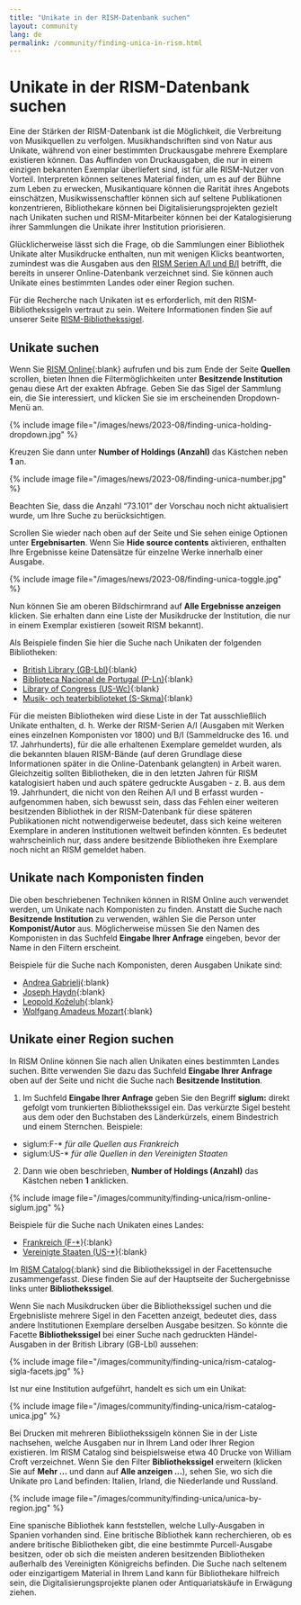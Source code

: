 ```yaml
---
title: "Unikate in der RISM-Datenbank suchen"
layout: community
lang: de
permalink: /community/finding-unica-in-rism.html
---
```


# Unikate in der RISM-Datenbank suchen   

Eine der Stärken der RISM-Datenbank ist die Möglichkeit, die Verbreitung von Musikquellen zu verfolgen. Musikhandschriften sind von Natur aus Unikate, während von einer bestimmten Druckausgabe mehrere Exemplare existieren können. Das Auffinden von Druckausgaben, die nur in einem einzigen bekannten Exemplar überliefert sind, ist für alle RISM-Nutzer von Vorteil. Interpreten können seltenes Material finden, um es auf der Bühne zum Leben zu erwecken, Musikantiquare können die Rarität ihres Angebots einschätzen, Musikwissenschaftler können sich auf seltene Publikationen konzentrieren, Bibliothekare können bei Digitalisierungsprojekten gezielt nach Unikaten suchen und RISM-Mitarbeiter können bei der Katalogisierung ihrer Sammlungen die Unikate ihrer Institution priorisieren.  

Glücklicherweise lässt sich die Frage, ob die Sammlungen einer Bibliothek Unikate alter Musikdrucke enthalten, nun mit wenigen Klicks beantworten, zumindest was die Ausgaben aus den [RISM Serien A/I und B/I](/publications.html#series-a-inventories-of-musical-sources) betrifft, die bereits in unserer Online-Datenbank verzeichnet sind. Sie können auch Unikate eines bestimmten Landes oder einer Region suchen.

Für die Recherche nach Unikaten ist es erforderlich, mit den RISM-Bibliothekssigeln vertraut zu sein. Weitere Informationen finden Sie auf unserer Seite [RISM-Bibliothekssigel](/community/sigla/about.html).

## Unikate suchen

Wenn Sie [RISM Online](https://rism.online/?mode=sources){:blank} aufrufen und bis zum Ende der Seite **Quellen** scrollen, bieten Ihnen die Filtermöglichkeiten unter **Besitzende Institution** genau diese Art der exakten Abfrage. Geben Sie das Sigel der Sammlung ein, die Sie interessiert, und klicken Sie sie im erscheinenden Dropdown-Menü an.  

{% include image file="/images/news/2023-08/finding-unica-holding-dropdown.jpg" %}  

Kreuzen Sie dann unter **Number of Holdings (Anzahl)** das Kästchen neben **1** an.   

{% include image file="/images/news/2023-08/finding-unica-number.jpg" %}  

Beachten Sie, dass die Anzahl “73.101” der Vorschau noch nicht aktualisiert wurde, um Ihre Suche zu berücksichtigen.  

Scrollen Sie wieder nach oben auf der Seite und Sie sehen einige Optionen unter **Ergebnisarten**. Wenn Sie **Hide source contents** aktivieren, enthalten Ihre Ergebnisse keine Datensätze für einzelne Werke innerhalb einer Ausgabe.

{% include image file="/images/news/2023-08/finding-unica-toggle.jpg" %}  

Nun können Sie am oberen Bildschirmrand auf **Alle Ergebnisse anzeigen** klicken. Sie erhalten dann eine Liste der Musikdrucke der Institution, die nur in einem Exemplar existieren (soweit RISM bekannt). 

Als Beispiele finden Sie hier die Suche nach Unikaten der folgenden Bibliotheken:

- [British Library (GB-Lbl)](https://rism.online/search?mode=sources&fq=hide-source-contents%3Atrue&fq=num-holdings%3A1&fq=sigla%3AGB-Lbl&fb=sigla%3Aintersection&page=1&rows=20){:blank}  
- [Biblioteca Nacional de Portugal (P-Ln)](https://rism.online/search?mode=sources&fq=hide-source-contents%3Atrue&fq=num-holdings%3A1&fq=sigla%3AP-Ln&fb=sigla%3Aintersection&page=1&rows=20){:blank}  
- [Library of Congress (US-Wc)](https://rism.online/search?mode=sources&fq=hide-source-contents%3Atrue&fq=num-holdings%3A1&fq=sigla%3AUS-Wc&fb=sigla%3Aintersection&page=1&rows=20){:blank}  
- [Musik- och teaterbiblioteket (S-Skma)](https://rism.online/search?mode=sources&fq=hide-source-contents%3Atrue&fq=num-holdings%3A1&fq=sigla%3AS-Skma&fb=sigla%3Aintersection&page=1&rows=20){:blank}  

Für die meisten Bibliotheken wird diese Liste in der Tat ausschließlich Unikate enthalten, d. h. Werke der RISM-Serien A/I (Ausgaben mit Werken eines einzelnen Komponisten vor 1800) und B/I (Sammeldrucke des 16. und 17. Jahrhunderts), für die alle erhaltenen Exemplare gemeldet wurden, als die bekannten blauen RISM-Bände (auf deren Grundlage diese Informationen später in die Online-Datenbank gelangten) in Arbeit waren. Gleichzeitig sollten Bibliotheken, die in den letzten Jahren für RISM katalogisiert haben und auch spätere gedruckte Ausgaben - z. B. aus dem 19. Jahrhundert, die nicht von den Reihen A/I und B erfasst wurden - aufgenommen haben, sich bewusst sein, dass das Fehlen einer weiteren besitzenden Bibliothek in der RISM-Datenbank für diese späteren Publikationen nicht notwendigerweise bedeutet, dass sich keine weiteren Exemplare in anderen Institutionen weltweit befinden könnten. Es bedeutet wahrscheinlich nur, dass andere besitzende Bibliotheken ihre Exemplare noch nicht an RISM gemeldet haben.  

## Unikate nach Komponisten finden  

Die oben beschriebenen Techniken können in RISM Online auch verwendet werden, um Unikate nach Komponisten zu finden. Anstatt die Suche nach **Besitzende Institution** zu verwenden, wählen Sie die Person unter **Komponist/Autor** aus. Möglicherweise müssen Sie den Namen des Komponisten in das Suchfeld **Eingabe Ihrer Anfrage** eingeben, bevor der Name in den Filtern erscheint.    

Beispiele für die Suche nach Komponisten, deren Ausgaben Unikate sind:  
- [Andrea Gabrieli](https://rism.online/search?q=gabrieli&mode=sources&fq=composer%3AGabrieli%2C%20Andrea%20(1532c-1585)&fq=hide-source-contents%3Atrue&fq=num-holdings%3A1&fq=source-type%3Aprinted&page=1&rows=20){:blank}  
- [Joseph Haydn](https://rism.online/search?q=haydn%20&mode=sources&fq=composer%3AHaydn%2C%20Joseph%20(1732-1809)&fq=hide-source-contents%3Atrue&fq=num-holdings%3A1&fq=source-type%3Aprinted&page=1&rows=20){:blank}  
- [Leopold Koželuh](https://rism.online/search?q=kozeluch&mode=sources&fq=composer%3AKo%C5%BEeluh%2C%20Leopold%20(1747-1818)&fq=hide-source-contents%3Atrue&fq=num-holdings%3A1&page=1&rows=20){:blank}  
- [Wolfgang Amadeus Mozart](https://rism.online/search?q=mozart&mode=sources&fq=composer%3AMozart%2C%20Wolfgang%20Amadeus%20(1756-1791)&fq=hide-source-contents%3Atrue&fq=num-holdings%3A1&fq=source-type%3Aprinted&page=1&rows=20){:blank}

## Unikate einer Region suchen  

In RISM Online können Sie nach allen Unikaten eines bestimmten Landes suchen. Bitte verwenden Sie dazu das Suchfeld **Eingabe Ihrer Anfrage** oben auf der Seite und nicht die Suche nach **Besitzende Institution**.

1. Im Suchfeld **Eingabe Ihrer Anfrage** geben Sie den Begriff **siglum:** direkt gefolgt vom trunkierten Bibliothekssigel ein. Das verkürzte Sigel besteht aus dem oder den Buchstaben des Länderkürzels, einem Bindestrich und einem Sternchen.
   Beispiele:
 - siglum:F-* _für alle Quellen aus Frankreich_
 - siglum:US-* _für alle Quellen in den Vereinigten Staaten_
2. Dann wie oben beschrieben, **Number of Holdings (Anzahl)** das Kästchen neben **1** anklicken.

{% include image file="/images/community/finding-unica/rism-online-siglum.jpg" %}  

Beispiele für die Suche nach Unikaten eines Landes:
- [Frankreich (F-*)](https://rism.online/search?q=siglum%3AF-*&mode=sources&fq=hide-source-contents%3Atrue&fq=num-holdings%3A1&page=1&rows=20){:blank}  
- [Vereinigte Staaten (US-*)](https://rism.online/search?q=siglum%3AUS-*&mode=sources&fq=hide-source-contents%3Atrue&fq=num-holdings%3A1&page=1&rows=20){:blank}   

Im [RISM Catalog](https://opac.rism.info/main-menu-/kachelmenu){:blank} sind die Bibliothekssigel in der Facettensuche zusammengefasst. Diese finden Sie auf der Hauptseite der Suchergebnisse links unter **Bibliothekssigel**.

Wenn Sie nach Musikdrucken über die Bibliothekssigel suchen und die Ergebnisliste mehrere Sigel in den Facetten anzeigt, bedeutet dies, dass andere Institutionen Exemplare derselben Ausgabe besitzen. So könnte die Facette **Bibliothekssigel** bei einer Suche nach gedruckten Händel-Ausgaben in der British Library (GB-Lbl) aussehen: 

{% include image file="/images/community/finding-unica/rism-catalog-sigla-facets.jpg" %}   

Ist nur eine Institution aufgeführt, handelt es sich um ein Unikat:

{% include image file="/images/community/finding-unica/rism-catalog-unica.jpg" %}  

Bei Drucken mit mehreren Bibliothekssigeln können Sie in der Liste nachsehen, welche Ausgaben nur in Ihrem Land oder Ihrer Region existieren. Im RISM Catalog sind beispielsweise etwa 40 Drucke von William Croft verzeichnet. Wenn Sie den Filter **Bibliothekssigel** erweitern (klicken Sie auf **Mehr ...** und dann auf **Alle anzeigen ...**), sehen Sie, wo sich die Unikate pro Land befinden: Italien, Irland, die Niederlande und Russland.  

{% include image file="/images/community/finding-unica/unica-by-region.jpg" %}    

Eine spanische Bibliothek kann feststellen, welche Lully-Ausgaben in Spanien vorhanden sind. Eine britische Bibliothek kann recherchieren, ob es andere britische Bibliotheken gibt, die eine bestimmte Purcell-Ausgabe besitzen, oder ob sich die meisten anderen besitzenden Bibliotheken außerhalb des Vereinigten Königreichs befinden. Die Suche nach seltenem oder einzigartigem Material in Ihrem Land kann für Bibliothekare hilfreich sein, die Digitalisierungsprojekte planen oder Antiquariatskäufe in Erwägung ziehen.
